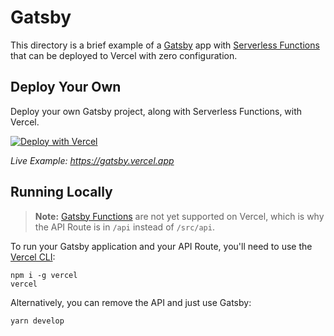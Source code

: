 # Gatsby

This directory is a brief example of a [Gatsby](https://www.gatsbyjs.org/) app with [Serverless Functions](https://vercel.com/docs/concepts/functions/serverless-functions) that can be deployed to Vercel with zero configuration.

## Deploy Your Own

Deploy your own Gatsby project, along with Serverless Functions, with Vercel.

[![Deploy with Vercel](https://vercel.com/button)](https://vercel.com/new/clone?repository-url=https://github.com/vercel/vercel/tree/main/examples/gatsby&template=gatsby)

_Live Example: <https://gatsby.vercel.app>_

## Running Locally

> **Note:** [Gatsby Functions](https://www.gatsbyjs.com/docs/reference/functions/getting-started/) are not yet supported on Vercel, which is why the API Route is in `/api` instead of `/src/api`.

To run your Gatsby application and your API Route, you'll need to use the [Vercel CLI](https://vercel.com/cli):

```shell
npm i -g vercel
vercel
```

Alternatively, you can remove the API and just use Gatsby:

```shell
yarn develop
```
